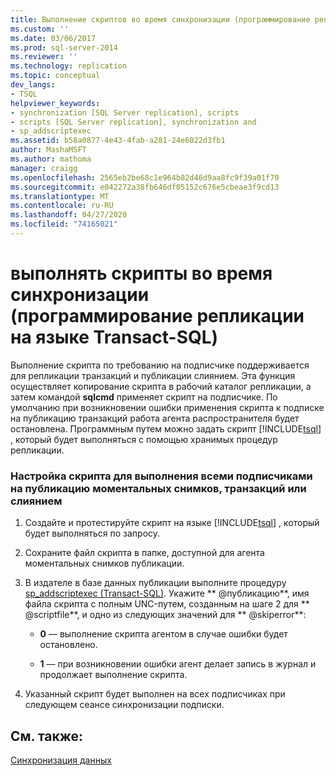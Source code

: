 ```yaml
---
title: Выполнение скриптов во время синхронизации (программирование репликации на языке Transact-SQL) | Документация Майкрософт
ms.custom: ''
ms.date: 03/06/2017
ms.prod: sql-server-2014
ms.reviewer: ''
ms.technology: replication
ms.topic: conceptual
dev_langs:
- TSQL
helpviewer_keywords:
- synchronization [SQL Server replication], scripts
- scripts [SQL Server replication], synchronization and
- sp_addscriptexec
ms.assetid: b58a0877-4e43-4fab-a281-24e6022d3fb1
author: MashaMSFT
ms.author: mathoma
manager: craigg
ms.openlocfilehash: 2565eb2be68c1e964b82d46d9aa8fc9f39a01f70
ms.sourcegitcommit: e042272a38fb646df05152c676e5cbeae3f9cd13
ms.translationtype: MT
ms.contentlocale: ru-RU
ms.lasthandoff: 04/27/2020
ms.locfileid: "74165021"
---
```

# <a name="execute-scripts-during-synchronization-replication-transact-sql-programming"></a>выполнять скрипты во время синхронизации (программирование репликации на языке Transact-SQL)
  Выполнение скрипта по требованию на подписчике поддерживается для репликации транзакций и публикации слиянием. Эта функция осуществляет копирование скрипта в рабочий каталог репликации, а затем командой **sqlcmd** применяет скрипт на подписчике. По умолчанию при возникновении ошибки применения скрипта к подписке на публикацию транзакций работа агента распространителя будет остановлена. Программным путем можно задать скрипт [!INCLUDE[tsql](../../includes/tsql-md.md)] , который будет выполняться с помощью хранимых процедур репликации.  
  
### <a name="to-specify-a-script-to-run-for-all-subscribers-to-a-snapshot-transactional-or-merge-publication"></a>Настройка скрипта для выполнения всеми подписчиками на публикацию моментальных снимков, транзакций или слиянием  
  
1.  Создайте и протестируйте скрипт на языке [!INCLUDE[tsql](../../includes/tsql-md.md)] , который будет выполняться по запросу.  
  
2.  Сохраните файл скрипта в папке, доступной для агента моментальных снимков публикации.  
  
3.  В издателе в базе данных публикации выполните процедуру [sp_addscriptexec &#40;Transact-SQL&#41;](/sql/relational-databases/system-stored-procedures/sp-addscriptexec-transact-sql). Укажите ** \@публикацию**, имя файла скрипта с полным UNC-путем, созданным на шаге 2 для ** \@scriptfile**, и одно из следующих значений для ** \@skiperror**:  
  
    -   **0** — выполнение скрипта агентом в случае ошибки будет остановлено.  
  
    -   **1** — при возникновении ошибки агент делает запись в журнал и продолжает выполнение скрипта.  
  
4.  Указанный скрипт будет выполнен на всех подписчиках при следующем сеансе синхронизации подписки.  
  
## <a name="see-also"></a>См. также:  
 [Синхронизация данных](synchronize-data.md)  
  
  
